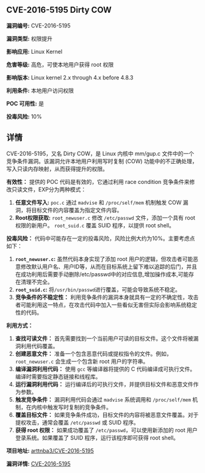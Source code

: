 ## CVE-2016-5195 Dirty COW

**漏洞编号:** CVE-2016-5195

**漏洞类型:** 权限提升

**影响应用:** Linux Kernel

**危害等级:** 高危，可使本地用户获得 root 权限

**影响版本:** Linux kernel 2.x through 4.x before 4.8.3

**利用条件:** 本地用户访问权限

**POC 可用性:** 是

**投毒风险:** 10%

## 详情

CVE-2016-5195，又名 Dirty COW，是 Linux 内核中 mm/gup.c 文件中的一个竞争条件漏洞。该漏洞允许本地用户利用写时复制 (COW) 功能中的不正确处理，写入只读内存映射，从而获得提升的权限。

**有效性：**
提供的 POC 代码是有效的，它通过利用 race condition 竞争条件来修改只读文件，EXP分为两种模式：
1.  **任意文件写入:** `poc.c` 通过 `madvise` 和 `/proc/self/mem` 机制触发 COW 漏洞，将目标文件的内容覆盖为指定文件内容。
2.  **Root权限获取:** `root_newuser.c` 修改 `/etc/passwd` 文件，添加一个具有 root 权限的新用户。
`root_suid.c` 覆盖 SUID 程序，以提供 root shell。

**投毒风险：**
代码中可能存在一定的投毒风险，风险比例大约为10%。主要考虑点如下：
1.  **`root_newuser.c`:**  虽然代码本身实现了添加 root 用户的逻辑，但攻击者可能恶意修改默认用户名、用户ID等，从而在目标系统上留下难以追踪的后门，并且在成功利用后需要手动删除/etc/passwd中的对应信息,增加操作成本,可能存在清理不完全。
2.  **`root_suid.c`:** 将`/usr/bin/passwd`进行覆盖，可能会导致系统不稳定。
3.  **竞争条件的不稳定性：**  利用竞争条件的漏洞本身就具有一定的不确定性，攻击者可能利用这一特点，在攻击代码中加入一些看似无害但实际会影响系统稳定性的代码。

**利用方式：**
1.  **查找可读文件：** 首先需要找到一个当前用户可读的目标文件。这个文件将被漏洞利用代码覆盖。
2.  **创建恶意文件：**  准备一个包含恶意代码或提权指令的文件。例如，`root_newuser.c` 会生成一个包含新 root 用户的字符串。
3.  **编译漏洞利用代码：**  使用 `gcc` 等编译器将提供的 C 代码编译成可执行文件。编译时需要指定静态链接和线程库。
4.  **运行漏洞利用代码：**  运行编译后的可执行文件，并提供目标文件和恶意文件作为参数。
5.  **触发竞争条件：**  漏洞利用代码会通过 `madvise` 系统调用和 `/proc/self/mem` 机制，在内核中触发写时复制的竞争条件。
6.  **覆盖目标文件：**  如果竞争条件成功，目标文件的内容将被恶意文件覆盖。对于提权攻击，通常会覆盖 `/etc/passwd` 或 SUID 程序。
7.  **获得 root 权限：**  如果成功覆盖了 `/etc/passwd`，可以使用新添加的 root 用户登录系统。如果覆盖了 SUID 程序，运行该程序即可获得 root shell。

**项目地址:** [arttnba3/CVE-2016-5195](https://github.com/arttnba3/CVE-2016-5195)

**漏洞详情:** [CVE-2016-5195](https://nvd.nist.gov/vuln/detail/CVE-2016-5195)